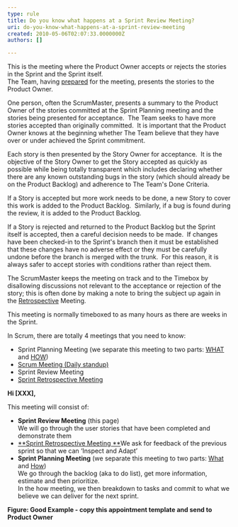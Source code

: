 ```yaml
---
type: rule
title: Do you know what happens at a Sprint Review Meeting?
uri: do-you-know-what-happens-at-a-sprint-review-meeting
created: 2010-05-06T02:07:33.0000000Z
authors: []

---
```


 This is the meeting where the Product Owner accepts or rejects the stories in the Sprint and the Sprint itself.  <br>   The Team, having [prepared](/Management/RulesToBetterScrumUsingTFS/Pages/PrepareForMeetings.aspx) for the meeting, presents the stories to the Product Owner.  

 One person, often the ScrumMaster, presents a summary to the Product Owner of the stories committed at the Sprint Planning meeting and the stories being presented for acceptance.  The Team seeks to have more stories accepted than originally committed.  It is important that the Product Owner knows at the beginning whether The Team believe that they have over or under achieved the Sprint commitment.

 Each story is then presented by the Story Owner for acceptance.  It is the objective of the Story Owner to get the Story accepted as quickly as possible while being totally transparent which includes declaring whether there are any known outstanding bugs in the story (which should already be on the Product Backlog) and adherence to The Team's Done Criteria.

 If a Story is accepted but more work needs to be done, a new Story to cover this work is added to the Product Backlog.  Similarly, if a bug is found during the review, it is added to the Product Backlog.

 If a Story is rejected and returned to the Product Backlog but the Sprint itself is accepted, then a careful decision needs to be made.  If changes have been checked-in to the Sprint's branch then it must be established that these changes have no adverse effect or they must be carefully undone before the branch is merged with the trunk.  For this reason, it is always safer to accept stories with conditions rather than reject them.

 The ScrumMaster keeps the meeting on track and to the Timebox by disallowing discussions not relevant to the acceptance or rejection of the story; this is often done by making a note to bring the subject up again in the [Retrospective](/Management/RulesToBetterScrumUsingTFS/Pages/RetrospectiveMeeting.aspx) Meeting.

 This meeting is normally timeboxed to as many hours as there are weeks in the Sprint.

In Scrum, there are totally 4 meetings that you need to know:<br>
- Sprint Planning Meeting (we separate this meeting to two parts: [WHAT](/Management/RulesToBetterScrumUsingTFS/Pages/SprintPlanning%28WHAT%29Meeting.aspx "Sprint Planning (WHAT) Meeting") and [HOW](/Management/RulesToBetterScrumUsingTFS/Pages/SprintPlanning%28HOW%29Meeting.aspx))
- [Scrum Meeting (Daily standup)](/Management/RulesToBetterScrumUsingTFS/Pages/UpdateTasks.aspx "Update tasks before Daily Scrum Meeting")
- Sprint Review Meeting
- [Sprint Retrospective Meeting](/Management/RulesToBetterScrumUsingTFS/Pages/RetrospectiveMeeting.aspx "Retrospective Meeting")




**Hi [XXX],**

This meeting will consist of:

- **Sprint Review Meeting** (this page)
<br>    We will go through the user stories that have been completed and demonstrate them
- [**Sprint Retrospective Meeting
**](/Management/RulesToBetterScrumUsingTFS/Pages/RetrospectiveMeeting.aspx)We ask for feedback of the previous sprint so that we can ‘Inspect and Adapt’
- **Sprint Planning Meeting** (we separate this meeting to two parts: [What](/Management/RulesToBetterScrumUsingTFS/Pages/SprintPlanning%28WHAT%29Meeting.aspx) and [How](/Management/RulesToBetterScrumUsingTFS/Pages/SprintPlanning%28HOW%29Meeting.aspx))
<br>    We go through the backlog (aka to do list), get more information, estimate and then prioritize. 
<br>    In the how meeting, we then breakdown to tasks and commit to what we believe we can deliver for the next sprint.


**Figure: Good Example - copy this appointment template and send to Product Owner**
